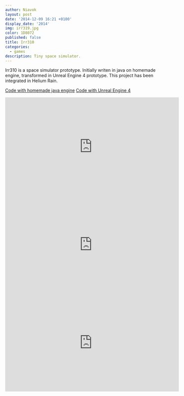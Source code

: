 ```yaml
---
author: Niavok
layout: post
date: '2014-12-09 16:21 +0100'
display_date: '2014'
img: irr319.jpg
color: 1D8072
published: false
title: Irr310
categories:
  - games
description: Tiny space simulator.
---
```

Irr310 is a space simulator prototype. Initially writen in java on homemade engine, transformed in Unreal Engine 4 prototype. This project has been integrated in Helium Rain.

[Code with homemade java engine](https://github.com/niavok/irr310)
[Code with Unreal Engine 4](https://github.com/niavok/irr310-ue4)

<iframe width="560" height="315" src="https://www.youtube.com/embed/uDTt2owvZqI" frameborder="0" allowfullscreen></iframe>

<iframe width="560" height="315" src="https://www.youtube.com/embed/CQtJ-dhm3Pk" frameborder="0" allowfullscreen></iframe>

<iframe width="560" height="315" src="https://www.youtube.com/embed/EVYqokC4yyY" frameborder="0" allowfullscreen></iframe>


